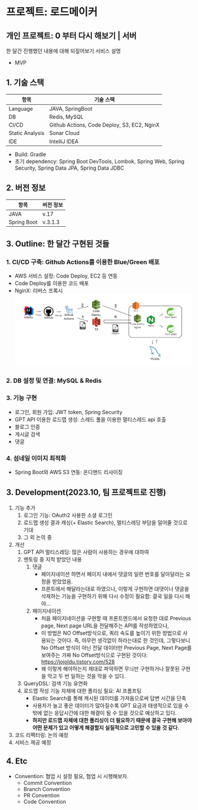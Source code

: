 # 프로젝트: 로드메이커
## 개인 프로젝트: 0 부터 다시 해보기 | 서버
한 달간 진행했던 내용에 대해 되짚어보기
서비스 설명
- MVP
## 1. 기술 스택
| **항목**          | **기술 스택**                                   |
|-----------------|---------------------------------------------|
| Language        | JAVA, SpringBoot                            |
| DB              | Redis, MySQL                                |
| CI/CD           | Github Actions, Code Deploy, S3, EC2, NginX |
| Static Analysis | Sonar Cloud                                 |
| IDE             | IntelliJ IDEA                               |
- Build: Gradle
- 초기 dependency: Spring Boot DevTools, Lombok, Spring Web, Spring Security, Spring Data JPA, Spring Data JDBC
## 2. 버전 정보
| **항목**      | **버전 정보** |
|-------------|-----------|
| JAVA        | v.17      |
| Spring Boot | v.3.1.3   |
## 3. Outline: 한 달간 구현된 것들
### 1. CI/CD 구축: Github Actions를 이용한 Blue/Green 배포
   - AWS 서비스 설정: Code Deploy, EC2 등 연동
   - Code Deploy를 이용한 코드 배포
   - NginX: 리버스 프록시
![CI/CD: Blue/Green 무중단 배포](./img/cide_image.png)
### 2. DB 설정 및 연결: MySQL & Redis
### 3. 기능 구현
   - 로그인, 회원 가입: JWT token, Spring Security
   - GPT API 이용한 로드맵 생성: 스레드 풀을 이용한 멀티스레드 api 호출
   - 블로그 인증
   - 게시글 검색
   - 댓글
### 4. 섬네일 이미지 최적화
   - Spring Boot와 AWS S3 연동: 온디맨드 리사이징
## 3. Development(2023.10, 팀 프로젝트로 진행)
1. 기능 추가
   1. 로그인 기능: OAuth2 사용한 소셜 로그인
   2. 로드맵 생성 결과 캐싱(+ Elastic Search), 멀티스레딩 부담을 덜어줄 것으로 기대
   3. 그 외 논의 중
2. 개선
   1. GPT API 멀티스레딩: 많은 사람이 사용하는 경우에 대하여
   2. 멘토링 중 지적 받았던 내용
      1. 댓글
         - 페이지네이션 하면서 페이지 내에서 댓글의 일련 번호를 달아달라는 요청을 받았었음.
         - 프론트에서 해달라는대로 하였으나, 이렇게 구현하면 대댓이나 댓글을 삭제하는 기능을 구현하기 위해 다시 수정이 필요함: 결국 일을 다시 해야…
      2. 페이지네이션
         - 처음 페이지네이션을 구현할 때 프론트엔드에서 요청한 대로 Previous page, Next page URL을 전달해주는 API를 작성하였으나,
         - 이 방법은 NO Offset방식으로, 쿼리 속도를 높이기 위한 방법으로 사용되는 것이다. 즉, 아무런 생각없이 하라는대로 한 것인데, 그렇다보니 No Offset 방식이 아닌 전달 데이터만 Previous Page, Next Page를 보여주는 가짜 No Offset방식으로 구현된 것이다: https://jojoldu.tistory.com/528
         - 왜 이렇게 해야하는지 제대로 파악하면 무늬만 구현하거나 잘못된 구현을 막고 두 번 일하는 것을 막을 수 있다.
   3. QueryDSL: 검색 기능 유연화
   4. 로드맵 작성 기능 자체에 대한 폴리싱 필요: AI 프롬프팅
        - Elastic Search를 통해 캐시된 데이터를 가져옴으로써 답변 시간을 단축
        - 사용자가 늘고 좋은 데이터가 많아질수록 GPT 요금과 태생적으로 있을 수밖에 없는 응답시간에 대한 해결이 될 수 있을 것으로 예상하고 있다.
        - **하지만 로드맵 자체에 대한 폴리싱이 더 필요하기 때문에 결국 구현해 보아야 어떤 문제가 있고 어떻게 해결할지 실질적으로 고민할 수 있을 것 같다.**
3. 코드 리팩터링: 논의 예정
4. 서비스 제공 예정
## 4. Etc
- Convention: 협업 시 설정 필요, 협업 시 시행해보자.
  - Commit Convention
  - Branch Convention
  - PR Convention
  - Code Convention
